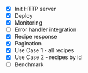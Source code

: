 - [x] Init HTTP server
- [x] Deploy
- [x] Monitoring
- [ ] Error handler integration
- [x] Recipe response
- [x] Pagination
- [x] Use Case 1 - all recipes
- [x] Use Case 2 - recipes by id
- [ ] Benchmark
